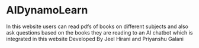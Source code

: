 # AIDynamoLearn
In this website users can read pdfs of books on different subjects and also ask questions based on the books they are reading to an AI chatbot which is integrated in this website
Developed By Jeel Hirani and Priyanshu Galani
